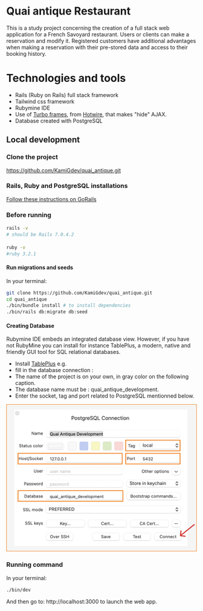 
# Quai antique Restaurant
This is a study project concerning the creation of a full stack web application for a French Savoyard restaurant. Users or clients can make a reservation and modify it. Registered customers have additional advantages when making a reservation with their pre-stored data and access to their booking history.

# Technologies and tools

- Rails (Ruby on Rails) full stack framework
- Tailwind css framework
- Rubymine IDE
- Use of [Turbo frames](https://turbo.hotwired.dev/handbook/introduction), from [Hotwire](https://hotwired.dev), that makes "hide" AJAX.
- Database created with PostgreSQL


## Local development

### Clone the project

https://github.com/KamiGdev/quai_antique.git

### Rails, Ruby and PostgreSQL installations

[Follow these instructions on GoRails](https://gorails.com/setup/windows/10)

### Before running
```bash
rails -v 
# should be Rails 7.0.4.2

ruby -v
#ruby 3.2.1
```

#### Run migrations and seeds
In your terminal:
```bash
git clone https://github.com/KamiGdev/quai_antique.git
cd quai_antique
./bin/bundle install # to install dependencies
./bin/rails db:migrate db:seed
```

#### Creating Database

Rubymine IDE embeds an integrated database view. However, if you have not RubyMine you can install for instance TablePlus, a modern, native and friendly GUI tool for SQL relational databases.

- Install [TablePlus](https://tableplus.com) e.g.
- fill in the database connection :
- The name of the project is on your own, in gray color on the following caption.
- The database name must be : quai_antique_development.
- Enter the socket, tag and port related to PostgreSQL mentionned below.

![Table plus connection caption](app/assets/images/tableplus_connection.png)


### Running command
In your terminal:
```bash 
./bin/dev 
```
And then go to: http://localhost:3000 to launch the web app.

